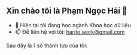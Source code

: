 ## Xin chào tôi là Phạm Ngọc Hải 👋

- 🌱 Hiện tại tôi đang học ngành Khoa học dữ liệu 
- 📫 Để liên hệ với tôi: harito.work@gmail.com

Sau đây là 1 số thành tựu của tôi:
